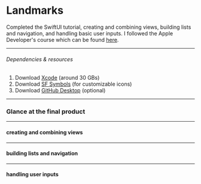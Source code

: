 # Landmarks
Completed the SwiftUI tutorial, creating and combining views, building lists and navigation, and handling basic user inputs.
I followed the Apple Developer's course which can be found [here](https://developer.apple.com/tutorials/swiftui).

*** 
###### Dependencies & resources
1. Download [Xcode](https://developer.apple.com/xcode/) (around 30 GBs)
2. Download [SF Symbols](https://developer.apple.com/sf-symbols/) (for customizable icons)
3. Download [GitHub Desktop](https://desktop.github.com/) (optional)

***
### Glance at the final product

***
#### creating and combining views

***
#### building lists and navigation

***
#### handling user inputs
